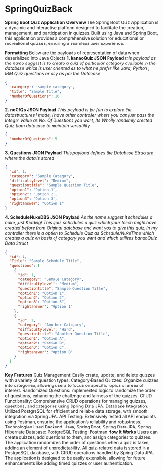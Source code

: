 # SpringQuizBack

**Spring Boot Quiz Application**
**Overview**
The Spring Boot Quiz Application is a dynamic and interactive platform designed to facilitate the creation, management, and participation in quizzes. Built using Java and Spring Boot, this application provides a comprehensive solution for educational or recreational quizzes, ensuring a seamless user experience.

**Formatting**
Below are the payloads of representation of data when deserialized into Java Objects
**1. banaoQuiz JSON Payload**
_this payload as the name suggest is to create a quiz of particular category available in the database which is user oriented as to what he prefer like Java, Python , IBM Quiz questions or any as per the Database_
```json
{
  "category": "Sample Category",
  "title": "Sample Title",
  "NumberOfQuestions": 10
}
```

**2. noOfQs JSON Payload**
_This payload is for fun to explore the datastructures I made, I have other controller where you can just pass the Integer Value as No. Of Questions you want, Its Wholly randomly created Quiz from database to maintain versatility_
```json
{
  "numberOfQuestions": 5
}
```
**3. Questions JSON Payload**
_This payload defines the Database Structure where the data is stored_
```json
{
  "id": 1,
  "category": "Sample Category",
  "difficultylevel": "Medium",
  "questiontitle": "Sample Question Title",
  "option1": "Option 1",
  "option2": "Option 2",
  "option3": "Option 3",
  "rightanswer": "Option 1"
}
```
**4. ScheduleNukeDBS JSON Payload**
_As the name suggest it schedules a nuke, just Kidding! This quiz schedules a quiz which your teach might have created before from Original database and want you to give this quiz, In my controller there is a option to Schedule Quiz as Schedule/NukeTime which creates a quiz on basis of category you want and which utilizes banaoQuiz Data Struct_
```json
{
  "id": 1,
  "Title": "Sample Schedule Title",
  "questions": [
    {
      "id": 1,
      "category": "Sample Category",
      "difficultylevel": "Medium",
      "questiontitle": "Sample Question Title",
      "option1": "Option 1",
      "option2": "Option 2",
      "option3": "Option 3",
      "rightanswer": "Option 1"
    },
    {
      "id": 2,
      "category": "Another Category",
      "difficultylevel": "Hard",
      "questiontitle": "Another Question Title",
      "option1": "Option A",
      "option2": "Option B",
      "option3": "Option C",
      "rightanswer": "Option B"
    }
  ]
}
```
**Key Features**
Quiz Management: Easily create, update, and delete quizzes with a variety of question types.
Category-Based Quizzes: Organize quizzes into categories, allowing users to focus on specific topics or areas of interest.
Randomized Questions: Implemented logic to randomize the order of questions, enhancing the challenge and fairness of the quizzes.
CRUD Functionality: Comprehensive CRUD operations for managing quizzes, questions, and categories using Spring Data JPA.
Database Integration: Utilized PostgreSQL for efficient and reliable data storage, with smooth integration via Spring JPA.
API Testing: Extensively tested all API endpoints using Postman, ensuring the application’s reliability and robustness.
Technologies Used
Backend: Java, Spring Boot, Spring Data JPA, Spring Hibernate
Database: PostgreSQL
Testing: Postman
**How It Works**
Users can create quizzes, add questions to them, and assign categories to quizzes.
The application randomizes the order of questions when a quiz is taken, adding an element of unpredictability.
All quiz-related data is stored in a PostgreSQL database, with CRUD operations handled by Spring Data JPA.
The application is designed to be easily extensible, allowing for future enhancements like adding timed quizzes or user authentication.
